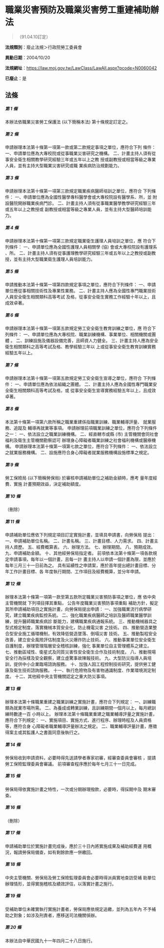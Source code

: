 # 職業災害預防及職業災害勞工重建補助辦法
> （91.04.10訂定）

**法規類別**：廢止法規＞行政院勞工委員會

**異動日期**：2004/10/20  

**法規網址**：https://law.moj.gov.tw/LawClass/LawAll.aspx?pcode=N0060042

**已廢止**：是



## 法條
##### 第 1 條
本辦法依職業災害勞工保護法 (以下簡稱本法) 第十條規定訂定之。

##### 第 2 條
申請辦理本法第十條第一項第一款或第二款規定事項之單位，應符合下列
條件：
一、申請單位應為大專校院或從事職業災害研究之機構。
二、計畫主持人須有從事安全衛生相關教學研究經驗三年或五年以上之教
    授或副教授或相當等級之專業人員，並有主持大型職業災害研究或職
    業疾病防治規劃能力。


##### 第 3 條
申請辦理本法第十條第一項第三款規定職業疾病醫師培訓之單位，應符合
下列條件：
一、申請單位應為全國性醫學專科醫學會或大專校院設有醫學系、所，並
    附設醫院開辦職業疾病門診。
二、計畫主持人須有從事職業醫學教學研究經驗三年或五年以上之教授或
    副教授或相當等級之專業人員，並有主持大型醫師培訓能力。


##### 第 4 條
申請辦理本法第十條第一項第三款規定職業衛生護理人員培訓之單位，應
符合下列條件：
一、申請單位應為全國性護理人員相關學 (協) 會或大專校院設有護理系
    、所。
二、計畫主持人須有從事護理教學研究經驗三年或五年以上之教授或副教
    授，並有主持大型職業衛生護理人員培訓能力。


##### 第 5 條
申請推動本法第十條第一項第四款規定事項之單位，應符合下列條件：
一、申請單位應從事相關技術性及專業性業務。
二、計畫主持人應為全國性專門職業技術人員安全衛生相關類科高等考試
    及格，從事安全衛生實務工作經驗十年以上，且成效卓著。


##### 第 6 條
申請辦理本法第十條第一項第五款規定勞工安全衛生教育訓練之單位，應
符合下列條件：
一、申請單位應為大專校院、職業訓練機構、事業單位、相關機關或團體
    。
二、訓練設施及儀器設備完善，且師資人力健全。
三、計畫主持人應為安全衛生相關類科之高等考試及格、教學經驗三年以
    上或從事安全衛生教育訓練實務經驗五年以上。

##### 第 7 條
申請辦理本法第十條第一項第五款規定勞工安全衛生宣導之單位，應符合
下列條件：
一、申請單位應為依法組織之團體。
二、計畫主持人應為全國性專門職業安全衛生相關類科高等考試及格，或
    從事安全衛生宣導實務經驗五年以上，且成效卓著。


##### 第 8 條
本法第十條第一項第六款所稱之職業重建係指職業訓練、職業輔導評量、
就業服務、追蹤及 輔導再就業等事項。
申請辦理前項職業訓練之單位，應符合下列條件之一：
一、依法設立之職業訓練機構。
二、經直轄市或縣 (市) 主管機關會同社會福利及衛生主管機關勘察認可
    辦理身心障礙者職業訓練之社會福利機構或醫療機構。
申請辦理本法第十條第一項第七款之單位，應符合下列條件：
一、依法設立之就業服務機構。
二、設施應符合身心障礙者就業服務機構設施標準之規定。


##### 第 9 條
勞工保險局 (以下簡稱勞保局) 於審核申請補助單位之補助金額時，應考
量年度經費、實施 計畫預期效益，決定補助額度。

##### 第 10 條
（刪除）

##### 第 11 條
申請補助單位應依下列規定項目訂定實施計畫，並填具申請書，向勞保局
提出：
一、申請補助單位名稱。
二、計畫名稱。
三、計畫目標、人力需求。
四、計畫主持人資歷。
五、經費概算表。
六、辦理方法。
七、辦理期間。
八、預期成效。
九、申請補助金額。
十、其他經勞保局指定者。
前項依本法第十條第一項各款規定申請事項，每年以一個計畫，且每一計
畫主持人以申請一個計畫為限，並應於每年三月三十一日前為之。
具有延續性之申請案，應於首年提出總計畫目標、分年工作計畫目標、各
年度執行期間、工作項目及經費概算，並分年申請。

##### 第 12 條
辦理本法第十條第一項第一款至第五款所定職業災害預防事項之單位，應
依中央主管機關就 下列項目擇其重點， 公告年度職業災害預防事項重點
補助方針，擬定其所申請補助項目之實施計畫，向勞保局提出申請：
一、加強職業流行病學研究，建立職業疾病監控系統。
二、強化職業疾病醫師之培訓及醫師職業醫學訓練，提升醫師職業疾病診
    斷能力，建構職業疾病通報系統。
三、推動機械器具之型式檢定制度，落實機械本質安全化，防止機電災害
    之技術。
四、推動營造業整合型安全施工循環機制，有效降低營造墜落、倒塌災害
    技術。
五、推動製程安全改善，建立安全風險評估制度及火災爆炸防止技術。
六、推動事業單位安全衛生自護制度，辦理管理階層安全稽核訓練，強化
    事業單位自主管理體系之建立。
七、推動區域性、衛星式及同質災害性安全衛生合作及技術制度。
八、推動現場安全行為採樣及安全觀察，建立虛驚事故陳報技術。
九、大型防災指導人員培訓，提供中小企業臨場諮詢服務。
十、加強人因工程控制技術研究，提供勞工健康及衛生技術諮詢服務。
十一、執行危險物及有害物通識制度、作業環境測定制度。
十二、其他經中央主管機關認定之重大防災事項。

##### 第 13 條
辦理本法第十條職業重建之職業訓練之實施計畫，應符合下列規定：
一、訓練職類為就業市場所需。
二、為養成或轉業訓練，且訓練期間一個月以上，每月總訓練時數達一百
    小時以上。
辦理本法第十條職業重建之職業輔導評量之實施計畫，應符合下列規定：
一、實施項目、實施方式、進行程序、辦理時程及人員資格等，應符合身
    心障礙者職業輔導評量辦法之規定。
二、職業輔導評量計畫，應徵得案主或其監護人之書面同意後執行之。

##### 第 14 條
勞保局收到申請資料，必要時得先送請學者專家初審，經審查委員會審核
，提請勞工保險監理委員會審議。
前項審查程序應於每年七月三十一日完成。

##### 第 15 條
勞保局得依實施計畫之特性，一次或分期辦理撥款，必要時，得採期中及
期末審查。

##### 第 16 條
（刪除）

##### 第 17 條
申請補助單位於實施計畫完成後，應於三十日內將實施成果及補助經費運
用概況，報請勞保局備查，如有剩餘款應一併繳回。

##### 第 18 條
中央主管機關、勞保局及勞工保險監理委員會必要時得派員實地查訪受補
助單位辦理情形，並得實施稽核及績效評估，以落實計畫之施行。

##### 第 19 條
受補助單位未確實執行實施計畫者，勞保局應依規定追繳，並列為五年內
不予補助之對象；如涉及刑責者，應移送司法機關偵辦。

##### 第 20 條
本辦法自中華民國九十一年四月二十八日施行。


